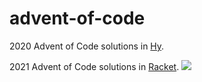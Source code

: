# advent-of-code

2020 Advent of Code solutions in [Hy](https://github.com/hylang/hy).

2021 Advent of Code solutions in [Racket](https://racket-lang.org).
![](https://img.shields.io/badge/days%20completed-2-red)
